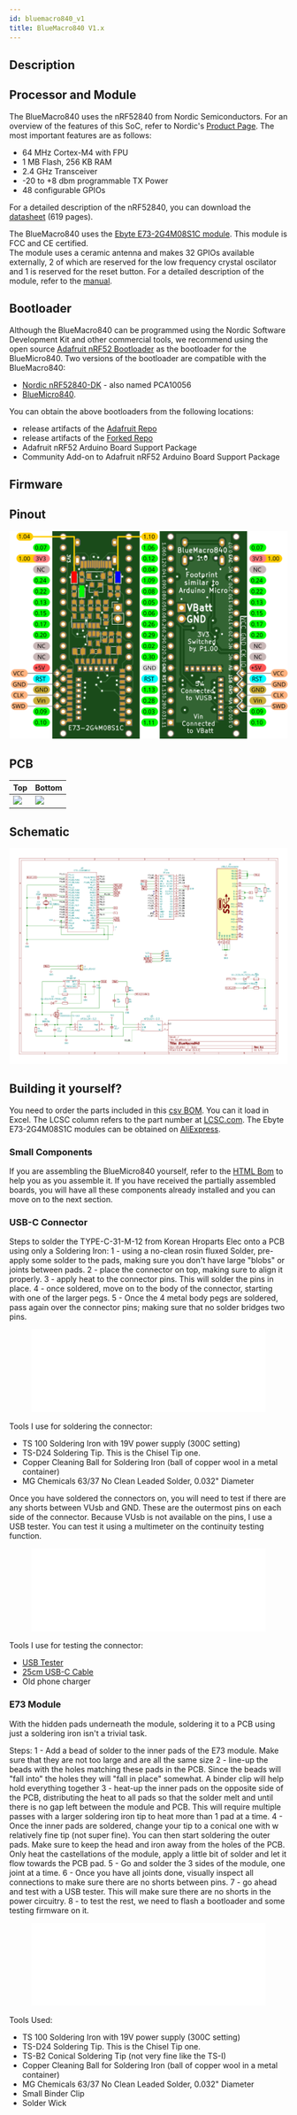 ```yaml
---
id: bluemacro840_v1
title: BlueMacro840 V1.x
---
```


## Description



## Processor and Module

The BlueMacro840 uses the nRF52840 from Nordic Semiconductors. For an overview of the features of this SoC, refer to Nordic's [Product Page](https://www.nordicsemi.com/Products/Low-power-short-range-wireless/nRF52840).  The most important features are as follows:

* 64 MHz Cortex-M4 with FPU
* 1 MB Flash, 256 KB RAM
* 2.4 GHz Transceiver
* -20 to +8 dbm programmable TX Power
* 48 configurable GPIOs

For a detailed description of the nRF52840, you can download the [datasheet](https://infocenter.nordicsemi.com/pdf/nRF52840_PS_v1.1.pdf) (619 pages).

The BlueMacro840 uses the [Ebyte E73-2G4M08S1C module](https://s.click.aliexpress.com/e/_dWxR3nN). This module is FCC and CE certified.  
The module uses a ceramic antenna and makes 32 GPIOs available externally, 2 of which are reserved for the low frequency crystal oscilator and 1 is reserved for the reset button.
For a detailed description of the module, refer to the [manual](http://www.ebyte.com/en/downpdf.aspx?id=445).


## Bootloader

Although the BlueMacro840 can be programmed using the Nordic Software Development Kit and other commercial tools, we recommend using the open source [Adafruit nRF52 Bootloader](https://github.com/adafruit/Adafruit_nRF52_Bootloader) as the bootloader for the BlueMicro840.  Two versions of the bootloader are compatible with the BlueMacro840:

* [Nordic nRF52840-DK](https://www.nordicsemi.com/Software-and-Tools/Development-Kits/nRF52840-DK) - also named PCA10056
* [BlueMicro840](http://nrf52.jpconstantineau.com/docs/bluemicro840_v1).

You can obtain the above bootloaders from the following locations:

* release artifacts of the [Adafruit Repo](https://github.com/adafruit/Adafruit_nRF52_Bootloader/releases)
* release artifacts of the [Forked Repo](https://github.com/jpconstantineau/Adafruit_nRF52_Bootloader/releases)
* Adafruit nRF52 Arduino Board Support Package
* Community Add-on to Adafruit nRF52 Arduino Board Support Package

## Firmware

## Pinout
![img](../static/img/pinout_bluemacrov1.0.svg)


## PCB
| Top  | Bottom  |
|---|---|
| <img src="http://nrf52.jpconstantineau.com/img/pcb_top_bluemacro840v1.svg" width="200" />   | <img src="http://nrf52.jpconstantineau.com/img/pcb_bottom_bluemacro840v1.svg" width="200" />  |


## Schematic

![img](../static/img/schematic_bluemacro840_1.0.png)


## Building it yourself?

You need to order the parts included in this [csv BOM](https://raw.githubusercontent.com/jpconstantineau/NRF52-Board/master/BlueMacro840/BlueMacro.csv).  You can it load in Excel.  The LCSC column refers to the part number at [LCSC.com](https://lcsc.com/).  The Ebyte E73-2G4M08S1C modules can be obtained on [AliExpress](https://s.click.aliexpress.com/e/_dWxR3nN).


### Small Components

If you are assembling the BlueMicro840 yourself, refer to the [HTML Bom](http://nrf52.jpconstantineau.com/bom/BlueMacro840/ibom.html) to help you as you assemble it.  If you have received the partially assembled boards, you will have all these components already installed and you can move on to the next section.

### USB-C Connector

Steps to solder the TYPE-C-31-M-12 from Korean Hroparts Elec onto a PCB using only a Soldering Iron:
1 - using a no-clean rosin fluxed Solder, pre-apply some solder to the pads, making sure you don't have large "blobs" or joints between pads.
2 - place the connector on top, making sure to align it properly.
3 - apply heat to the connector pins.  This will solder the pins in place.
4 - once soldered, move on to the body of the connector, starting with one of the larger pegs.
5 - Once the 4 metal body pegs are soldered, pass again over the connector pins; making sure that no solder bridges two pins.

<figure class="video-container">
 <iframe src="//www.youtube.com/embed/PbO9HdlcIPY" frameborder="0" allowfullscreen width="100%"></iframe>
 </figure>

Tools I use for soldering the connector:

* TS 100 Soldering Iron with 19V power supply (300C setting)
* TS-D24 Soldering Tip. This is the Chisel Tip one.
* Copper Cleaning Ball for Soldering Iron (ball of copper wool in a metal container)
* MG Chemicals 63/37 No Clean Leaded Solder, 0.032" Diameter

Once you have soldered the connectors on, you will need to test if there are any shorts between VUsb and GND. These are the outermost pins on each side of the connector.  Because VUsb is not available on the pins, I use a USB tester.  You can test it using a multimeter on the continuity testing function.

<figure class="video-container">
 <iframe src="//www.youtube.com/embed/2jEpu-We5eI" frameborder="0" allowfullscreen width="100%"></iframe>
 </figure>

Tools I use for testing  the connector:
* [USB Tester](https://s.click.aliexpress.com/e/_AaXAiW)
* [25cm USB-C Cable](https://s.click.aliexpress.com/e/_Aot7Zo)
* Old phone charger

### E73 Module

With the hidden pads underneath the module, soldering it to a PCB using just a soldering iron isn't a trivial task.

Steps:
1 - Add a bead of solder to the inner pads of the E73 module.  Make sure that they are not too large and are all the same size
2 - line-up the beads with the holes matching these pads in the PCB.  Since the beads will "fall into" the holes they will "fall in place" somewhat.  A binder clip will help hold everything together
3 - heat-up the inner pads on the opposite side of the PCB, distributing the heat to all pads so that the solder melt and until there is no gap left between the module and PCB.  This will require multiple passes with a larger soldering iron tip to heat more than 1 pad at a time.
4 - Once the inner pads are soldered, change your tip to a conical one with w relatively fine tip (not super fine).  You can then start soldering the outer pads.  Make sure to keep the head and iron away from the holes of the PCB.  Only heat the castellations of the module, apply a little bit of solder and let it flow towards the PCB pad.
5 - Go and solder the 3 sides of the module, one joint at a time.
6 - Once you have all joints done, visually inspect all connections to make sure there are no shorts between pins.
7 - go ahead and test with a USB tester.  This will make sure there are no shorts in the power circuitry.
8 - to test the rest, we need to flash a bootloader and some testing firmware on it.



<figure class="video-container">
 <iframe src="//www.youtube.com/embed/k_32XvBC0sA" frameborder="0" allowfullscreen width="100%"></iframe>
 </figure>

Tools Used:

* TS 100 Soldering Iron with 19V power supply (300C setting)
* TS-D24 Soldering Tip. This is the Chisel Tip one.
* TS-B2 Conical Soldering Tip (not very fine like the TS-I)
* Copper Cleaning Ball for Soldering Iron (ball of copper wool in a metal container)
* MG Chemicals 63/37 No Clean Leaded Solder, 0.032" Diameter
* Small Binder Clip
* Solder Wick

